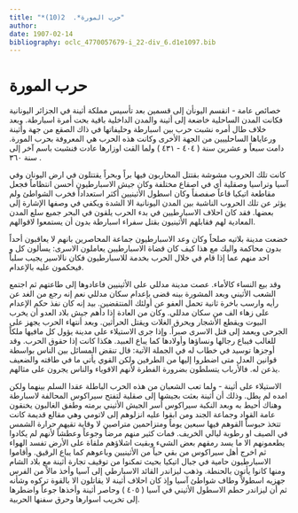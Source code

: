 ```yaml
---
title: "*حرب المورة*.  2(10)"
author: 
date: 1907-02-14
bibliography: oclc_4770057679-i_22-div_6.d1e1097.bib
---
```




#  حرب المورة 


 خصائص عامة - انقسم اليونأن إلى قسمين بعد تأسيس مملكة أثينة في الجزائر اليونانية فكانت المدن الساحلية خاضعة إلى أثينة والمدن الداخلية باقية بحت أمرة اسبارطة. وبعد خلاف طال أمره نشبت حرب بين اسبارطة وحليفاتها في ذاك الصقع من جهة وأثينة ورعاياها الساحلييين من الجهة الأخرى وكانت هذه الحرب هي المعروفة بحرب المورة. دامت سبعاً و  عشرين  سنة (  ٤٠٤  -  ٤٣١  ) ولما القت اوزارها عادت فنشبت باسم آخر إلى سنة  ٣٦٠  . 

 كانت تلك الحروب مشوشة بقتتل المحاربون فيها براً وبحراً يقتتلون في ارض اليونان وفي آسيا وتراسيا وصقلية أي في اصقاع مختلفة وكان جيش الاسبارطيون أحسن انتظاماً فجعل مقاطعة اتيكيا قاعاً صفصفاً وكان اسطول الأثينيين أكثر استعداداً فخرب الشواطئ ولم يؤثر عن تلك الحروب الناشبة بين المدن اليونانية الا الشدة ويكفي في وصفها الإشارة إلى بعضها. فقد كان احلاف الاسبارطيين في بدء الحرب يلقون في البحر جميع سلع المدن المعادية لهم فقابلهم الأثينيون بقتل سفراء اسبارطة بدون أن يستمعوا لاقوالهم. 

 خضعت مدينة بلاتيه صلحاً وكان وعد الاسبارطيون جماعة المحاصرين بانهم لا يعاقبون أحداً بدون محاكمة واليك مع هذا كيف كان قضاة الاسبارطيين يعاملون الاسرى: يسألون كل و  احد  منهم عما إذا قام في خلال الحرب بخدمة للاسبارطيون فكان نالاسير يجيب سلباً فيحكمون عليه بالإعدام. 

 وقد بيع النساء كالأماء. عصت مدينة مدللي على الأثينيين فاعادوها إلى طاعتهم ثم اجتمع الشعب الأثيني وبعد المشورة بينه قضى بإعدام سكان مدللي نعم إنه رجع من الغد عن رأيه وارسب باخرة ثانية تحمل العفو عن أولئك المنتقضين. بيد إنه كان نفذ حكم الإعدام على زهاء  الف  من سكان مدللي. وكان من العادة إذا دأهم جيش بلاد العدو أن يخرب البيوت ويقطع الأشجار ويحرق الغلات ويقتل الحرأثين. وبعد أنتهاء الحرب يجهز على الجرحى ويعمد إلى قتل الاسرى صبراً. وإذا جرى الاستيلاء على مدينة يؤول كل مافيها ملكاً للغالب فيباع رجالها ونساؤها وأولادها كما يباع العبيد. هكذا كانت إذا حقوق الحرب. وقد أوجزها توسيد في خطاب له في الجملة الآتية: قال تنقض المسائل بين الناس بواسطة قوانين العدل متى اضطروا إليها من الطرفين ولكن القوي يأتي ما في طاقته والضعيف   يذعن له. فالأرباب يتسلطون بضرورة الفطرة لأنهم الاقوياء والناس يجرون على مثالهم. 

 الاستيلاء على أثينة - ولما تعب الشعبان من هذه الحرب الباطلة عقدا السلم بينهما ولكن امده لم يطل. وذلك أن أثينة بعثت بجيشها إلى صقلية لتفتح سيراكوس المحالفة لاسبارطة وهناك أحيط به وبعد النكبة سيراكوس أسر الجيش الأثيني برمته وطفق الغالبون يخنقون عامة القواد وجماعة الجند ومن ابقوا عليه انزلوهم إلى لاتومي وهي مقالع قديمة كانت تتخذ حبوساً القوهم فيها  سبعين  يوماً ومتزاحمين متراصين لا وقاية تقيهم حرارة الشمس في الصيف او رطوبة ليالي الخريف. فمات كثير منهم مرضاً وجوعاً وعطشاً لأنهم لم يكادوا يطعمونهم الا ما يسد رمقهم بعض الشيء وبقيت اشلاؤهم ملقاة على الأرض تفسد الهواء ثم اخرج أهل سيراكوس من بقي حياً من الأثينيين وباعوهم كما يباع الرقيق. وأقاموا الاسبارطيون حامية في جبال اتيكيا بحيث تمكنوا من توقيف تجارة أثينة مع بلاد الشام ومنها كانوا يأتون بالحنطة. وذهب ليزاندر القائد الاسبارطي إلى آسيا وأخذ مالاً من الفرس جهزيه اسطولاً وطاف شواطئ آسيا وإذ كان احلاف أثينة لا يقاتلون الا بالقوة تركوه وشأنه ثم أن ليزاندر حطم الاسطول الأثيني في آسيا (  ٤٠٥  ) وحاصر أثينة وأخذها جوعاً واضطرها إلى تخريب اسوارها وحرق سفنها الحربية. 
